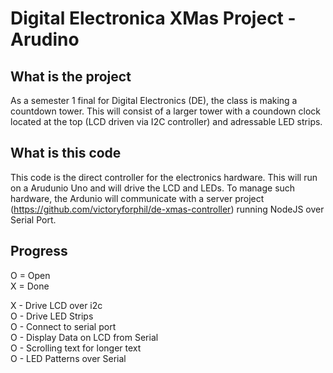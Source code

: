 # Digital Electronica XMas Project - Arudino

## What is the project
As a semester 1 final for Digital Electronics (DE), the class is making a countdown tower. This will consist of a larger tower with a coundown clock located at the top (LCD driven via I2C controller) and adressable LED strips.

## What is this code
This code is the direct controller for the electronics hardware. This will run on a Arudunio Uno and will drive the LCD and LEDs. To manage such hardware, the Ardunio will communicate with a server project (https://github.com/victoryforphil/de-xmas-controller) running NodeJS over Serial Port.

## Progress
O = Open  
X = Done   

X - Drive LCD over i2c    
O - Drive LED Strips   
O - Connect to serial port     
O - Display Data on LCD from Serial      
O - Scrolling text for longer text   
O - LED Patterns over Serial   
